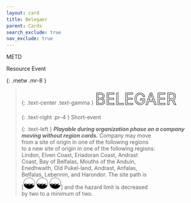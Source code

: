 ```yaml
---
layout: card
title: Belegaer
parent: Cards
search_exclude: true
nav_exclude: true
---
```


<style>
  card {
  font-style: normal;
  font-weight: 400;
  color: white;
  font-size: 3em;
  margin: 0;
  -webkit-text-stroke: 1px black;
}
</style>

METD

Resource Event


{: .metw .mr-8 }
> {: .text-center .text-gamma }
> <card>BELEGAER</card>
> 
> {: .text-right .pr-4 }
> Short-event
> 
> {: .text-left }
> _**Playable during organization phase on a company  
> moving without region cards.**_ Company may move  
> from a site of origin in one of the following regions  
> to a new site of origin in one of the following regions:  
> Lindon, Elven Coast, Eriadoran Coast, Andrast  
> Coast, Bay of Belfalas, Mouths of the Anduin,  
> Enedhwaith, Old Pukel-land, Andrast, Anfalas,  
> Belfalas, Lebennin, and Harondor. The site path is  
> \[![](/assets/images/coastalsea.svg) ![](/assets/images/coastalsea.svg) ![](/assets/images/coastalsea.svg)] and the hazard limit is decreased  
> by two to a minimum of two. 

